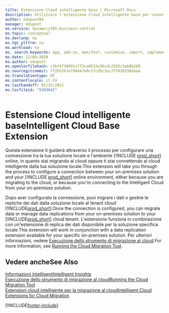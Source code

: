 ```yaml
---
title: Estensione Cloud intelligente base | Microsoft Docs
description: Utilizzare l'estensione Cloud intelligente base per connettere la soluzione locale a Business Central (online).
author: edupont04
manager: edupont
ms.service: dynamics365-business-central
ms.topic: conceptual
ms.devlang: na
ms.tgt_pltfrm: na
ms.workload: na
ms. search.keywords: app, add-in, manifest, customize, import, implement
ms.date: 12/04/2020
ms.author: edupont
ms.openlocfilehash: c3bf4f306911ff3ca0533a36cdc2555c3ab8b289
ms.sourcegitcommit: ff2b55b7e790447e0c1fcd5c2ec7f7610338ebaa
ms.translationtype: HT
ms.contentlocale: it-CH
ms.lasthandoff: 02/15/2021
ms.locfileid: "5393642"
---
```

# <a name="intelligent-cloud-base-extension"></a><span data-ttu-id="693bf-103">Estensione Cloud intelligente base</span><span class="sxs-lookup"><span data-stu-id="693bf-103">Intelligent Cloud Base Extension</span></span>

<span data-ttu-id="693bf-104">Questa estensione ti guiderà attraverso il processo per configurare una connessione tra la tua soluzione locale e l'ambiente [!INCLUDE [prod_short](includes/prod_short.md)] online, in quanto stai migrando al cloud oppure ti stai connettendo al cloud intelligente dalla tua soluzione locale.</span><span class="sxs-lookup"><span data-stu-id="693bf-104">This extension will take you through the process to configure a connection between your on-premises solution and your [!INCLUDE [prod_short](includes/prod_short.md)] online environment, either because you are migrating to the cloud, or because you're connecting to the Intelligent Cloud from your on-premises solution.</span></span>  

<span data-ttu-id="693bf-105">Dopo aver configurato la connessione, puoi migrare i dati o gestire le repliche dei dati dalla soluzione locale al tenant cloud [!INCLUDE[prod_short](includes/prod_short.md)].</span><span class="sxs-lookup"><span data-stu-id="693bf-105">Once the connection is configured, you can migrate data or manage data replications from your on-premises solution to your [!INCLUDE[prod_short](includes/prod_short.md)] cloud tenant.</span></span> <span data-ttu-id="693bf-106">L'estensione funziona in combinazione con un'estensione di replica dei dati disponibile per la soluzione specifica locale.</span><span class="sxs-lookup"><span data-stu-id="693bf-106">This extension will work in conjunction with a data replication extension available for your specific on-premises solution.</span></span> <span data-ttu-id="693bf-107">Per ulteriori informazioni, vedere [Esecuzione dello strumento di migrazione al cloud](/dynamics365/business-central/dev-itpro/administration/migration-tool).</span><span class="sxs-lookup"><span data-stu-id="693bf-107">For more information, see [Running the Cloud Migration Tool](/dynamics365/business-central/dev-itpro/administration/migration-tool).</span></span>  

## <a name="see-also"></a><span data-ttu-id="693bf-108">Vedere anche</span><span class="sxs-lookup"><span data-stu-id="693bf-108">See Also</span></span>

[<span data-ttu-id="693bf-109">Informazioni intelligenti</span><span class="sxs-lookup"><span data-stu-id="693bf-109">Intelligent Insights</span></span>](about-intelligent-cloud.md)  
[<span data-ttu-id="693bf-110">Esecuzione dello strumento di migrazione al cloud</span><span class="sxs-lookup"><span data-stu-id="693bf-110">Running the Cloud Migration Tool</span></span>](/dynamics365/business-central/dev-itpro/administration/migration-tool)  
[<span data-ttu-id="693bf-111">Estensioni cloud intelligente per la migrazione al cloud</span><span class="sxs-lookup"><span data-stu-id="693bf-111">Intelligent Cloud Extensions for Cloud Migration</span></span>](ui-extensions-data-replication.md)  


[!INCLUDE[footer-include](includes/footer-banner.md)]